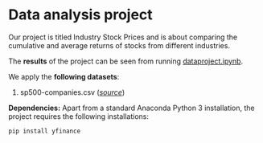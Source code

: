 # Data analysis project

Our project is titled Industry Stock Prices and is about comparing the cumulative and average returns of stocks from different industries.

The **results** of the project can be seen from running [dataproject.ipynb](dataproject.ipynb).

We apply the **following datasets**:

1. sp500-companies.csv ([*source*](https://www.kaggle.com/datasets/alexanderxela/sp-500-companies)) 


**Dependencies:** Apart from a standard Anaconda Python 3 installation, the project requires the following installations:

``pip install yfinance``
